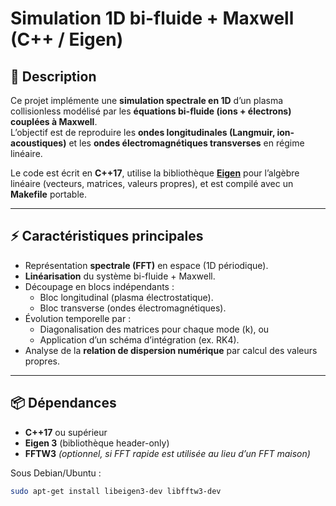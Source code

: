 # Simulation 1D bi-fluide + Maxwell (C++ / Eigen)

## 📖 Description

Ce projet implémente une **simulation spectrale en 1D** d’un plasma collisionless modélisé par les **équations bi-fluide (ions + électrons) couplées à Maxwell**.  
L’objectif est de reproduire les **ondes longitudinales (Langmuir, ion-acoustiques)** et les **ondes électromagnétiques transverses** en régime linéaire.

Le code est écrit en **C++17**, utilise la bibliothèque **[Eigen](https://eigen.tuxfamily.org/)** pour l’algèbre linéaire (vecteurs, matrices, valeurs propres), et est compilé avec un **Makefile** portable.

---

## ⚡ Caractéristiques principales

- Représentation **spectrale (FFT)** en espace (1D périodique).  
- **Linéarisation** du système bi-fluide + Maxwell.  
- Découpage en blocs indépendants :
  - Bloc longitudinal (plasma électrostatique).  
  - Bloc transverse (ondes électromagnétiques).  
- Évolution temporelle par :
  - Diagonalisation des matrices pour chaque mode \(k\), ou  
  - Application d’un schéma d’intégration (ex. RK4).  
- Analyse de la **relation de dispersion numérique** par calcul des valeurs propres.

---

## 📦 Dépendances

- **C++17** ou supérieur  
- **Eigen 3** (bibliothèque header-only)  
- **FFTW3** *(optionnel, si FFT rapide est utilisée au lieu d’un FFT maison)*  

Sous Debian/Ubuntu :

```bash
sudo apt-get install libeigen3-dev libfftw3-dev
